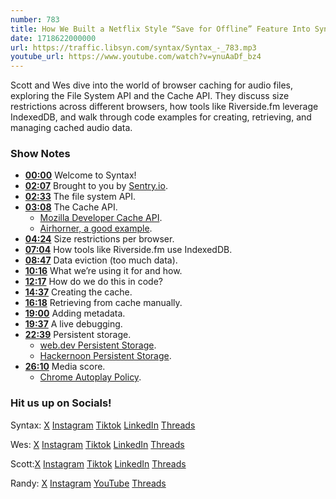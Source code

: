 ```yaml
---
number: 783
title: How We Built a Netflix Style “Save for Offline” Feature Into Syntax
date: 1718622000000
url: https://traffic.libsyn.com/syntax/Syntax_-_783.mp3
youtube_url: https://www.youtube.com/watch?v=ynuAaDf_bz4
---
```


Scott and Wes dive into the world of browser caching for audio files, exploring the File System API and the Cache API. They discuss size restrictions across different browsers, how tools like Riverside.fm leverage IndexedDB, and walk through code examples for creating, retrieving, and managing cached audio data.

### Show Notes

* **[00:00](#t=00:00)** Welcome to Syntax!
* **[02:07](#t=02:07)** Brought to you by [Sentry.io](https://sentry.io/syntax).
* **[02:33](#t=02:33)** The file system API.
* **[03:08](#t=03:08)** The Cache API.
    * [Mozilla Developer Cache API](https://developer.mozilla.org/en-US/docs/Web/API/Cache).
    * [Airhorner, a good example](https://airhorner.com/).
* **[04:24](#t=04:24)** Size restrictions per browser.
* **[07:04](#t=07:04)** How tools like Riverside.fm use IndexedDB.
* **[08:47](#t=08:47)** Data eviction (too much data).
* **[10:16](#t=10:16)** What we’re using it for and how.
* **[12:17](#t=12:17)** How do we do this in code?
* **[14:37](#t=14:37)** Creating the cache.
* **[16:18](#t=16:18)** Retrieving from cache manually.
* **[19:00](#t=19:00)** Adding metadata.
* **[19:37](#t=19:37)** A live debugging.
* **[22:39](#t=22:39)** Persistent storage.
    * [web.dev Persistent Storage](https://web.dev/articles/persistent-storage).
    * [Hackernoon Persistent Storage](https://hackernoon.com/persistent-data-what-working-with-the-storage-api-looks-like).
* **[26:10](#t=26:10)** Media score.
    * [Chrome Autoplay Policy](https://developer.chrome.com/blog/autoplay).

### Hit us up on Socials!

Syntax: [X](https://twitter.com/syntaxfm) [Instagram](https://www.instagram.com/syntax_fm/) [Tiktok](https://www.tiktok.com/@syntaxfm) [LinkedIn](https://www.linkedin.com/company/96077407/admin/feed/posts/) [Threads](https://www.threads.net/@syntax_fm)

Wes: [X](https://twitter.com/wesbos) [Instagram](https://www.instagram.com/wesbos/) [Tiktok](https://www.tiktok.com/@wesbos) [LinkedIn](https://www.linkedin.com/in/wesbos/) [Threads](https://www.threads.net/@wesbos)

Scott:[X](https://twitter.com/stolinski) [Instagram](https://www.instagram.com/stolinski/) [Tiktok](https://www.tiktok.com/@stolinski) [LinkedIn](https://www.linkedin.com/in/stolinski/) [Threads](https://www.threads.net/@stolinski)

Randy: [X](https://twitter.com/randyrektor) [Instagram](https://www.instagram.com/randyrektor/) [YouTube](https://www.youtube.com/@randyrektor) [Threads](https://www.threads.net/@randyrektor)
